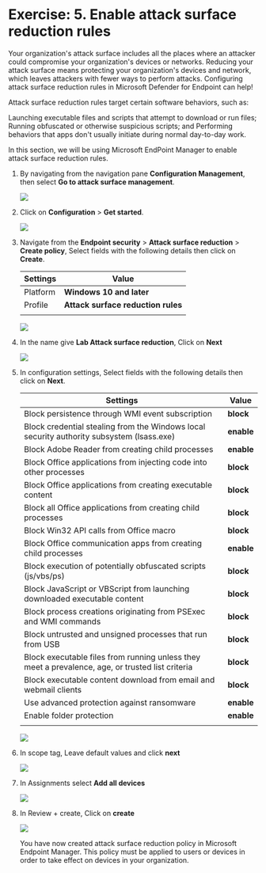 # Exercise: 5. Enable attack surface reduction rules 

Your organization's attack surface includes all the places where an attacker could compromise your organization's devices or networks. Reducing your attack surface means protecting your organization's devices and network, which leaves attackers with fewer ways to perform attacks. Configuring attack surface reduction rules in Microsoft Defender for Endpoint can help!

Attack surface reduction rules target certain software behaviors, such as:

Launching executable files and scripts that attempt to download or run files;
Running obfuscated or otherwise suspicious scripts; and
Performing behaviors that apps don't usually initiate during normal day-to-day work.

In this section, we will be using Microsoft EndPoint Manager to enable attack surface reduction rules.

1. By navigating from the navigation pane **Configuration Management**, then select **Go to attack surface management**.




   ![](images/surface-management.png)




2. Click on **Configuration** > **Get started**.




   ![](images/surface-configuration.png)




3. Navigate from the **Endpoint security** > **Attack surface reduction** >  **Create policy**, Select fields with the following details then click on **Create**.

    | Settings | Value |
    |--|--|
    | Platform | **Windows 10 and later**  |
    | Profile | **Attack surface reduction rules**  |
    | | |





   ![](images/endpoint-portal.png)





4. In the name give **Lab Attack surface reduction**, Click on **Next**





   ![](images/basics-surface.png)




5. In configuration settings, Select fields with the following details then click on **Next**.

    | Settings | Value |
    |--|--|
    | Block persistence through WMI event subscription |  **block**  |
    | Block credential stealing from the Windows local security authority subsystem (lsass.exe) | **enable**  |
    | Block Adobe Reader from creating child processes | **enable**  |
    | Block Office applications from injecting code into other processes | **block**  |
    | Block Office applications from creating executable content  | **block**  |
    | Block all Office applications from creating child processes | **block**  |
    | Block Win32 API calls from Office macro | **block**  |
    | Block Office communication apps from creating child processes | **enable**  |
    | Block execution of potentially obfuscated scripts (js/vbs/ps) | **block**  |
    | Block JavaScript or VBScript from launching downloaded executable content | **block**  |
    | Block process creations originating from PSExec and WMI commands  | **block**  |
    | Block untrusted and unsigned processes that run from USB | **block**  |
    | Block executable files from running unless they meet a prevalence, age, or trusted list criteria | **block**  |
    | Block executable content download from email and webmail clients | **block**  |
    | Use advanced protection against ransomware | **enable**  |
    | Enable folder protection | **enable**  |
    | | |




   ![](images/config-surface.png)





6. In scope tag, Leave default values and click **next**




   ![](images/scope-tag.png)



7. In Assignments select **Add all devices**





   ![](images/surface-assignments.png)




8. In Review + create, Click on **create**





   ![](images/surface-review.png)
   
   
   
   You have now created attack surface reduction policy in Microsoft Endpoint Manager. This policy must be applied to users or devices in order to take effect on devices in your organization.
